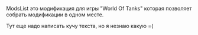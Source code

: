 ModsList это модификация для игры "World Of Tanks" которая позволяет собрать модификации в одном месте.

Тут еще надо написать кучу текста, но я незнаю какую =(